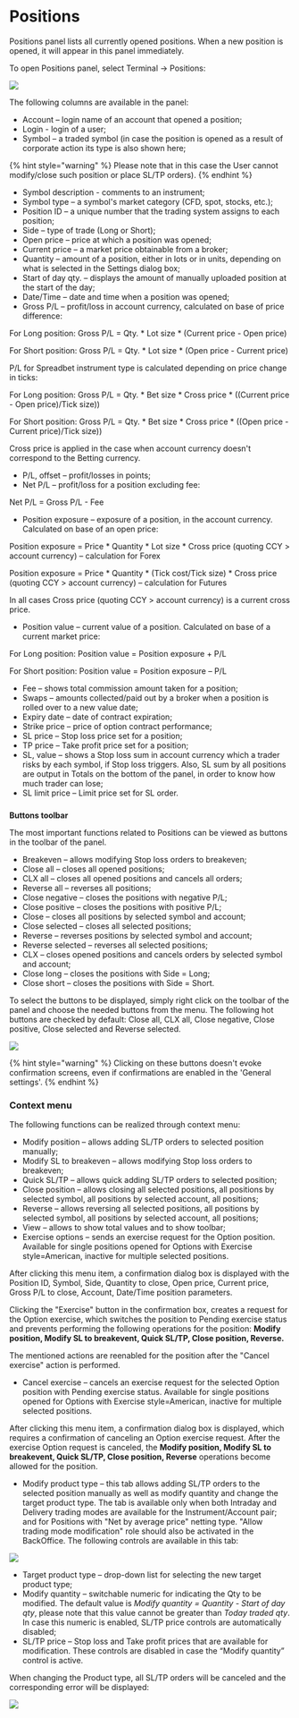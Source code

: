 # Positions

Positions panel lists all currently opened positions. When a new position is opened, it will appear in this panel immediately.

To open Positions panel, select Terminal -&gt; Positions:

![](../../../.gitbook/assets/image%20%28124%29.png)

The following columns are available in the panel:

* Account – login name of an account that opened a position;
* Login - login of a user;
* Symbol – a traded symbol \(in case the position is opened as a result of corporate action its type is also shown here;

{% hint style="warning" %}
Please note that in this case the User cannot modify/close such position or place SL/TP orders\).
{% endhint %}

* Symbol description - comments to an instrument;
* Symbol type – a symbol's market category \(CFD, spot, stocks, etc.\);
* Position ID – a unique number that the trading system assigns to each position;
* Side – type of trade \(Long or Short\);
* Open price – price at which a position was opened;
* Current price – a market price obtainable from a broker;
* Quantity – amount of a position, either in lots or in units, depending on what is selected in the Settings dialog box;
* Start of day qty. – displays the amount of manually uploaded position at the start of the day;
* Date/Time – date and time when a position was opened;
* Gross P/L – profit/loss in account currency, calculated on base of price difference:

For Long position: Gross P/L = Qty. \* Lot size \* \(Current price - Open price\)

For Short position: Gross P/L = Qty. \* Lot size \* \(Open price - Current price\)

P/L for Spreadbet instrument type is calculated depending on price change in ticks:

For Long position: Gross P/L = Qty. \* Bet size \* Cross price \* \(\(Current price - Open price\)/Tick size\)\)

For Short position: Gross P/L = Qty. \* Bet size \* Cross price \* \(\(Open price - Current price\)/Tick size\)\)

Cross price is applied in the case when account currency doesn't correspond to the Betting currency.

* P/L, offset – profit/losses in points;
* Net P/L – profit/loss for a position excluding fee:

Net P/L = Gross P/L - Fee

* Position exposure – exposure of a position, in the account currency. Calculated on base of an open price:

Position exposure = Price \* Quantity \* Lot size \* Cross price \(quoting CCY &gt; account currency\) – calculation for Forex

Position exposure = Price \* Quantity \* \(Tick cost/Tick size\) \* Cross price \(quoting CCY &gt; account currency\) – calculation for Futures

In all cases Cross price \(quoting CCY &gt; account currency\) is a current cross price.

* Position value – current value of a position. Calculated on base of a current market price:

For Long position: Position value = Position exposure + P/L

For Short position: Position value = Position exposure – P/L

* Fee – shows total commission amount taken for a position;
* Swaps – amounts collected/paid out by a broker when a position is rolled over to a new value date;
* Expiry date – date of contract expiration;
* Strike price – price of option contract performance;
* SL price – Stop loss price set for a position;
* TP price – Take profit price set for a position;
* SL, value – shows a Stop loss sum in account currency which a trader risks by each symbol, if Stop loss triggers. Also, SL sum by all positions are output in Totals on the bottom of the panel, in order to know how much trader can lose;
* SL limit price – Limit price set for SL order.

### **Buttons toolbar**

The most important functions related to Positions can be viewed as buttons in the toolbar of the panel.

* Breakeven – allows modifying Stop loss orders to breakeven;
* Close all – closes all opened positions;
* CLX all – closes all opened positions and cancels all orders;
* Reverse all – reverses all positions;
* Close negative – closes the positions with negative P/L;
* Close positive – closes the positions with positive P/L;
* Close – closes all positions by selected symbol and account;
* Close selected – closes all selected positions;
* Reverse – reverses positions by selected symbol and account;
* Reverse selected – reverses all selected positions;
* CLX – closes opened positions and cancels orders by selected symbol and account;
* Close long – closes the positions with Side = Long;
* Close short – closes the positions with Side = Short.

To select the buttons to be displayed, simply right click on the toolbar of the panel and choose the needed buttons from the menu. The following hot buttons are checked by default: Close all, CLX all, Close negative, Close positive, Close selected and Reverse selected.

![](../../../.gitbook/assets/positions.gif)

{% hint style="warning" %}
Clicking on these buttons doesn't evoke confirmation screens, even if confirmations are enabled in the 'General settings'.
{% endhint %}

### **Context menu**

The following functions can be realized through context menu:

* Modify position – allows adding SL/TP orders to selected position manually;
* Modify SL to breakeven – allows modifying Stop loss orders to breakeven;
* Quick SL/TP – allows quick adding SL/TP orders to selected position;
* Close position – allows closing all selected positions, all positions by selected symbol, all positions by selected account, all positions;
* Reverse – allows reversing all selected positions, all positions by selected symbol, all positions by selected account, all positions;
* View – allows to show total values and to show toolbar;
* Exercise options – sends an exercise request for the Option position. Available for single positions opened for Options with Exercise style=American, inactive for multiple selected positions. 

After clicking this menu item, a confirmation dialog box is displayed with the Position ID, Symbol, Side, Quantity to close, Open price, Current price, Gross P/L to close, Account, Date/Time position parameters.

Clicking the "Exercise" button in the confirmation box, creates a request for the Option exercise, which switches the position to Pending exercise status and prevents performing the following operations for the position: **Modify position, Modify SL to breakevent, Quick SL/TP,  Close position, Reverse.**

The mentioned actions are reenabled for the position after the "Cancel exercise" action is performed.

* Cancel exercise – cancels an exercise request for the selected Option position with Pending exercise status. Available for single positions opened for Options with Exercise style=American, inactive for multiple selected positions.

After clicking this menu item, a confirmation dialog box is displayed, which requires a confirmation of canceling an Option exercise request. After the exercise Option request is canceled, the **Modify position, Modify SL to breakevent, Quick SL/TP,  Close position, Reverse** operations become allowed for the position.   

* Modify product type – this tab allows adding SL/TP orders to the selected position manually as well as modify quantity and change the target product type. The tab is available only when both Intraday and Delivery trading modes are available for the Instrument/Account pair; and for Positions with "Net by average price" netting type. "Allow trading mode modification" role should also be activated in the BackOffice. The following controls are available in this tab:

![](../../../.gitbook/assets/screenshot_1new.jpg)

* Target product type – drop-down list for selecting the new target product type;
* Modify quantity – switchable numeric for indicating the Qty to be modified. The default value is _Modify quantity = Quantity - Start of day qty_, please note that this value cannot be greater than _Today traded qty_. In case this numeric is enabled, SL/TP price controls are automatically disabled;
* SL/TP price – Stop loss and Take profit prices that are available for modification. These controls are disabled in case the “Modify quantity” control is active.

When changing the Product type, all SL/TP orders will be canceled and the corresponding error will be displayed:

![](../../../.gitbook/assets/screenshot_3-1-.jpg)

